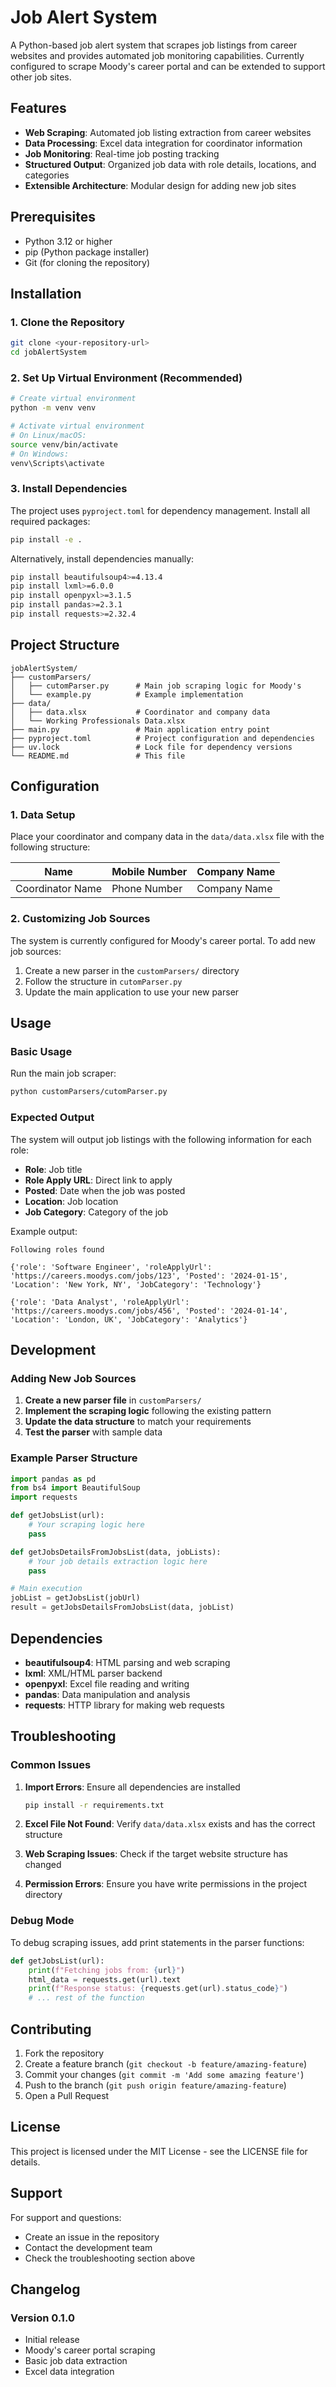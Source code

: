 # Job Alert System

A Python-based job alert system that scrapes job listings from career websites and provides automated job monitoring capabilities. Currently configured to scrape Moody's career portal and can be extended to support other job sites.

## Features

- **Web Scraping**: Automated job listing extraction from career websites
- **Data Processing**: Excel data integration for coordinator information
- **Job Monitoring**: Real-time job posting tracking
- **Structured Output**: Organized job data with role details, locations, and categories
- **Extensible Architecture**: Modular design for adding new job sites

## Prerequisites

- Python 3.12 or higher
- pip (Python package installer)
- Git (for cloning the repository)

## Installation

### 1. Clone the Repository

```bash
git clone <your-repository-url>
cd jobAlertSystem
```

### 2. Set Up Virtual Environment (Recommended)

```bash
# Create virtual environment
python -m venv venv

# Activate virtual environment
# On Linux/macOS:
source venv/bin/activate
# On Windows:
venv\Scripts\activate
```

### 3. Install Dependencies

The project uses `pyproject.toml` for dependency management. Install all required packages:

```bash
pip install -e .
```

Alternatively, install dependencies manually:

```bash
pip install beautifulsoup4>=4.13.4
pip install lxml>=6.0.0
pip install openpyxl>=3.1.5
pip install pandas>=2.3.1
pip install requests>=2.32.4
```

## Project Structure

```
jobAlertSystem/
├── customParsers/
│   ├── cutomParser.py      # Main job scraping logic for Moody's
│   └── example.py          # Example implementation
├── data/
│   ├── data.xlsx           # Coordinator and company data
│   └── Working Professionals Data.xlsx
├── main.py                 # Main application entry point
├── pyproject.toml          # Project configuration and dependencies
├── uv.lock                 # Lock file for dependency versions
└── README.md               # This file
```

## Configuration

### 1. Data Setup

Place your coordinator and company data in the `data/data.xlsx` file with the following structure:

| Name | Mobile Number | Company Name |
|------|---------------|--------------|
| Coordinator Name | Phone Number | Company Name |

### 2. Customizing Job Sources

The system is currently configured for Moody's career portal. To add new job sources:

1. Create a new parser in the `customParsers/` directory
2. Follow the structure in `cutomParser.py`
3. Update the main application to use your new parser

## Usage

### Basic Usage

Run the main job scraper:

```bash
python customParsers/cutomParser.py
```

### Expected Output

The system will output job listings with the following information for each role:

- **Role**: Job title
- **Role Apply URL**: Direct link to apply
- **Posted**: Date when the job was posted
- **Location**: Job location
- **Job Category**: Category of the job

Example output:
```
Following roles found

{'role': 'Software Engineer', 'roleApplyUrl': 'https://careers.moodys.com/jobs/123', 'Posted': '2024-01-15', 'Location': 'New York, NY', 'JobCategory': 'Technology'}

{'role': 'Data Analyst', 'roleApplyUrl': 'https://careers.moodys.com/jobs/456', 'Posted': '2024-01-14', 'Location': 'London, UK', 'JobCategory': 'Analytics'}
```

## Development

### Adding New Job Sources

1. **Create a new parser file** in `customParsers/`
2. **Implement the scraping logic** following the existing pattern
3. **Update the data structure** to match your requirements
4. **Test the parser** with sample data

### Example Parser Structure

```python
import pandas as pd
from bs4 import BeautifulSoup
import requests

def getJobsList(url):
    # Your scraping logic here
    pass

def getJobsDetailsFromJobsList(data, jobLists):
    # Your job details extraction logic here
    pass

# Main execution
jobList = getJobsList(jobUrl)
result = getJobsDetailsFromJobsList(data, jobList)
```

## Dependencies

- **beautifulsoup4**: HTML parsing and web scraping
- **lxml**: XML/HTML parser backend
- **openpyxl**: Excel file reading and writing
- **pandas**: Data manipulation and analysis
- **requests**: HTTP library for making web requests

## Troubleshooting

### Common Issues

1. **Import Errors**: Ensure all dependencies are installed
   ```bash
   pip install -r requirements.txt
   ```

2. **Excel File Not Found**: Verify `data/data.xlsx` exists and has the correct structure

3. **Web Scraping Issues**: Check if the target website structure has changed

4. **Permission Errors**: Ensure you have write permissions in the project directory

### Debug Mode

To debug scraping issues, add print statements in the parser functions:

```python
def getJobsList(url):
    print(f"Fetching jobs from: {url}")
    html_data = requests.get(url).text
    print(f"Response status: {requests.get(url).status_code}")
    # ... rest of the function
```

## Contributing

1. Fork the repository
2. Create a feature branch (`git checkout -b feature/amazing-feature`)
3. Commit your changes (`git commit -m 'Add some amazing feature'`)
4. Push to the branch (`git push origin feature/amazing-feature`)
5. Open a Pull Request

## License

This project is licensed under the MIT License - see the LICENSE file for details.

## Support

For support and questions:
- Create an issue in the repository
- Contact the development team
- Check the troubleshooting section above

## Changelog

### Version 0.1.0
- Initial release
- Moody's career portal scraping
- Basic job data extraction
- Excel data integration
